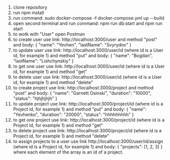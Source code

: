 1. clone repository
2. run npm install
3. run command: sudo docker-compose -f docker-compose.yml up --build
4. open second terminal and run command: npm run db:start and npm run start
5. to wotk with "User" open Postman
6. to create user use link: http://localhost:3000/user and method "post" and body: 
{
    "name": "Yevhen",
    "lastName": "Svyrydov"
}
6. to update user use link: http://localhost:3000/user/id (where id is a User id, for example 1) and method "put" and body: 
{
    "name": "Bogdan",
    "lastName": "Lishchynskiy"
}
7. to get one user use link: http://localhost:3000/user/id (where id is a User id, for example 1) and method "get"
8. to delete user use link: http://localhost:3000/user/id (where id is a User id, for example 1) and method "delete"
9. to create project use link: http://localhost:3000/project and method "post" and body: 
    {
    "name": "Garnett Osinski",
    "duration": "10000",
    "status": "hjhjhjhjh"
    }
10. to update project use link: http://localhost:3000/project/id (where id is a Project id, for example 1) and method "put" and body: 
{
    "name": "Yevhenko",
    "duration": "20000",
    "status": "hhhhhhhhh"
    }
11. to get one project use link: http://localhost:3000/project/id (where id is a Project id, for example 1) and method "get"
12. to delete project use link: http://localhost:3000/project/id (where id is a Project id, for example 1) and method "delete"
13. to assign projects to a user use link http://localhost:3000/user/id/assign (where id is a Project id, for example 1) and body:
{
    "projects": [1, 2, 3]
}
where each element of the array is an id of a project.

